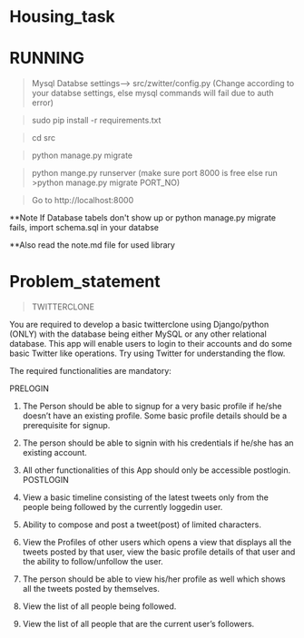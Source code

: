 
Housing_task
============


RUNNING
====================================
>Mysql Databse settings--> src/zwitter/config.py (Change according to your databse settings, else mysql commands will fail due to auth error)

>sudo pip install -r requirements.txt

>cd src

>python manage.py migrate

>python mange.py runserver (make sure port 8000 is free else run >python manage.py migrate PORT_NO)

>Go to http://localhost:8000

**Note If Database tabels don't show up or python manage.py migrate fails, import schema.sql in your databse

**Also read the note.md file for used library


Problem_statement
=================
>TWITTER­CLONE

You are required to develop a basic twitter­clone using Django/python (ONLY) with the database being
either MySQL or any other relational database. This app will enable users to login to their accounts and
do some basic Twitter like operations. Try using Twitter for understanding the flow.

The required functionalities are mandatory:

PRE­LOGIN

1) The Person should be able to signup for a very basic profile if he/she doesn’t have an existing
profile. Some basic profile details should be a prerequisite for signup.

2) The person should be able to sign­in with his credentials if he/she has an existing account.

3) All other functionalities of this App should only be accessible post­login.
POST­LOGIN

1) View a basic timeline consisting of the latest tweets only from the people being followed by the
currently logged­in user.

2) Ability to compose and post a tweet(post) of limited characters.

3) View the Profiles of other users which opens a view that displays all the tweets posted by that user,
view the basic profile details of that user and the ability to follow/unfollow the user.

4) The person should be able to view his/her profile as well which shows all the tweets posted by
themselves.

5) View the list of all people being followed.

6) View the list of all people that are the current user’s followers.

